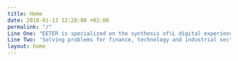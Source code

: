 ```yaml
---
title: Home
date: 2018-01-13 12:28:00 +02:00
permalink: "/"
Line One: "EETER is specialized on the synthesis of\L digital experiences and branding. "
Line Two: 'Solving problems for finance, technology and industrial sectors. '
layout: home
---
```


